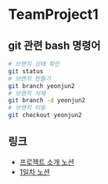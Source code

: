 # TeamProject1



## git 관련 bash 명령어
```bash
# 브랜치 상태 확인
git status
# 브랜치 만들기
git branch yeonjun2
# 브랜치 삭제
git branch -d yeonjun2
# 브랜치 이동
git checkout yeonjun2
```





## 링크
- [프로젝트 소개 노션](https://codestates.notion.site/AIB-17-Team-Project-1-2023-05-15-2023-05-25-9454e090dcdf4cf891c71c0b4bd2ba5e)
- [1일차 노션](https://www.notion.so/1-1-23de33f86c034ca4836fb0d45bbad632)